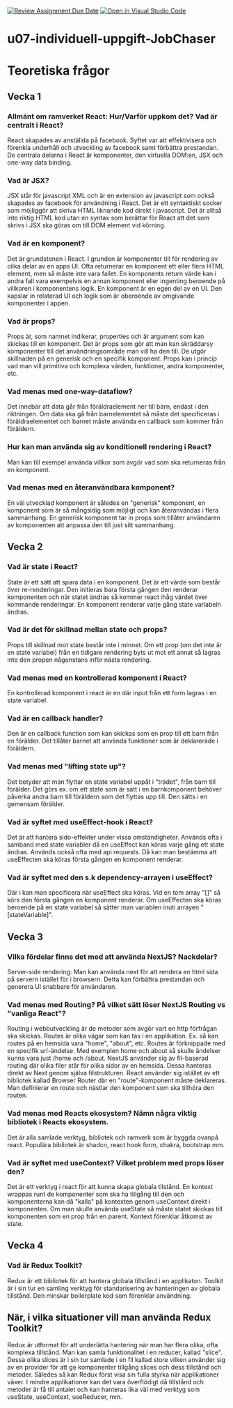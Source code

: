 [![Review Assignment Due Date](https://classroom.github.com/assets/deadline-readme-button-22041afd0340ce965d47ae6ef1cefeee28c7c493a6346c4f15d667ab976d596c.svg)](https://classroom.github.com/a/c1G8BKTh)
[![Open in Visual Studio Code](https://classroom.github.com/assets/open-in-vscode-2e0aaae1b6195c2367325f4f02e2d04e9abb55f0b24a779b69b11b9e10269abc.svg)](https://classroom.github.com/online_ide?assignment_repo_id=17883239&assignment_repo_type=AssignmentRepo)

# u07-individuell-uppgift-JobChaser

# Teoretiska frågor

## Vecka 1

### Allmänt om ramverket React: Hur/Varför uppkom det? Vad är centralt i React?

React skapades av anställda på facebook. Syftet var att effektivisera och förenkla underhåll och utveckling av facebook samt förbättra prestandan.
De centrala delarna i React är komponenter, den virtuella DOM:en, JSX och one-way data binding.

### Vad är JSX?

JSX står för javascript XML och är en extension av javascript som också skapades av facebook för användning i React.
Det är ett syntaktiskt socker som möjliggör att skriva HTML liknande kod direkt i javascript. Det är alltså inte riktig HTML kod utan en syntax som berättar för React att det som skrivs i JSX ska göras om till DOM element vid körning.

### Vad är en komponent?

Det är grundstenen i React. I grunden är komponenter till för rendering av olika delar av en apps UI. Ofta returnerar en komponent ett eller flera HTML element, men så måste inte vara fallet. En komponents return värde kan i andra fall vara exempelvis en annan komponent eller ingenting beroende på villkoren i komponentens logik.
En komponent är en egen del av en UI. Den kapslar in relaterad UI och logik som är oberoende av omgivande komponenter i appen.

### Vad är props?

Props är, som namnet indikerar, properties och är argument som kan skickas till en komponent. Det är props som gör att man kan skräddarsy komponenter till det användningsområde man vill ha den till. De utgör skillnaden på en generisk och en specifik komponent.
Props kan i princip vad man vill primitiva och komplexa värden, funktioner, andra komponenter, etc. 

### Vad menas med one-way-dataflow?

Det innebär att data går från föräldraelement ner till barn, endast i den riktningen. Om data ska gå från barnelementet så måste det specificeras i föräldraelementet och barnet måste använda en callback som kommer från föräldern.

### Hur kan man använda sig av konditionell rendering i React?

Man kan till exempel använda villkor som avgör vad som ska returneras från en komponent.

### Vad menas med en återanvändbara komponent?

En väl utvecklad komponent är således en "generisk" komponent, en komponent som är så mångsidig som möjligt och kan återanvändas i flera sammanhang.
En generisk komponent tar in props som tillåter användaren av komponenten att anpassa den till just sitt sammanhang. 


## Vecka 2

### Vad är state i React?

State är ett sätt att spara data i en komponent. Det är ett värde som består över re-renderingar. Den initieras bara första gången den renderar komponenten och när statet ändras så kommer react ihåg värdet över kommande renderingar.
En komponent renderar varje gång state variabeln ändras.

### Vad är det för skillnad mellan state och props?

Props till skillnad mot state består inte i minnet. Om ett prop (om det inte är en state variabel) från en tidigare rendering byts ut mot ett annat så lagras inte den propen någonstans inför nästa rendering.

### Vad menas med en kontrollerad komponent i React?

En kontrollerad komponent i react är en där input från ett form lagras i en state variabel.

### Vad är en callback handler?

Den är en callback function som kan skickas som en prop till ett barn från en förälder. Det tillåter barnet att använda funktioner som är deklarerade i föräldern. 

### Vad menas med "lifting state up"?

Det betyder att man flyttar en state variabel uppåt i "trädet", från barn till förälder. Det görs ex. om ett state som är satt i en barnkomponent behöver påverka andra barn till föräldern som det flyttas upp till. Den sätts i en gemensam förälder. 

### Vad är syftet med useEffect-hook i React?

Det är att hantera sido-effekter under vissa omständigheter. Används ofta i samband med state variabler då en useEffect kan köras varje gång ett state ändras. Används också ofta med api requests. Då kan man bestämma att useEffecten ska köras första gången en komponent renderar. 

### Vad är syftet med den s.k dependency-arrayen i useEffect?

Där i kan man specificera när useEffect ska köras. Vid en tom array "[]" så körs den första gången en komponent renderar. 
Om useEffecten ska köras beroende på en state variabel så sätter man variablen inuti arrayen "[stateVariable]".

## Vecka 3

### Vilka fördelar finns det med att använda NextJS? Nackdelar?

Server-side rendering:
Man kan använda next för att rendera en html sida på servern istället för i browsern. Detta kan förbättra prestandan och generera UI snabbare för användaren.

### Vad menas med Routing? På vilket sätt löser NextJS Routing vs "vanliga React"?

Routing i webbutveckling är de metoder som avgör vart en http förfrågan ska skickas. Routes är olika vägar som kan tas i en applikation. Ex. så kan routes på en hemsida vara "home", "about", etc. Routes är förknippade med en specifik url-ändelse. Med exemplen home och about så skulle ändelser kunna vara just /home och /about.
NextJS använder sig av fil-baserad routing där olika filer står för olika sidor av en hemsida. Dessa hanteras direkt av Next genom själva filstrukturen.
React använder sig istället av ett bibliotek kallad Browser Router där en "route"-komponent måste deklareras. Man definierar en route och nästlar den komponent som ska tillhöra den routen.

### Vad menas med Reacts ekosystem? Nämn några viktig bibliotek i Reacts ekosystem.

Det är alla samlade verktyg, bibliotek och ramverk som är byggda ovanpå react.
Populära bibliotek är shadcn, react hook form, chakra, bootstrap mm.

### Vad är syftet med useContext? Vilket problem med props löser den?

Det är ett verktyg i react för att kunna skapa globala tllstånd. En kontext wrappas runt de komponenter som ska ha tillgång till den och komponenterna kan då "kalla" på kontexten genom useContext direkt i komponenten. Om man skulle använda useState så måste statet skickas till komponenten som en prop från en parent. Kontext förenklar åtkomst av state. 

## Vecka 4

### Vad är Redux Toolkit? 

Redux är ett bibliotek för att hantera globala tillstånd i en applikaton.
Toolkit är i sin tur en samling verktyg för standarisering av hanteringen av globala tillstånd. Den minskar boilerplate kod som förenklar användning.

## När, i vilka situationer vill man använda Redux Toolkit?

Redux är utformat för att underlätta hantering när man har flera olika, ofta komplexa tillstånd. Man kan samla funktionalitet i en reducer, kallad "slice". Dessa olika slices är i sin tur samlade i en fil kallad store vilken använder sig av en provider för att ge komponenter tillgång slices och dess tillstånd och metoder.
Således så kan Redux först visa sin fulla styrka när applikationer växer. I mindre applikationer kan det vara överflödigt då tillstånd och metoder är få till antalet och kan hanteras lika väl med verktyg som useState, useContext, useReducer, mm.